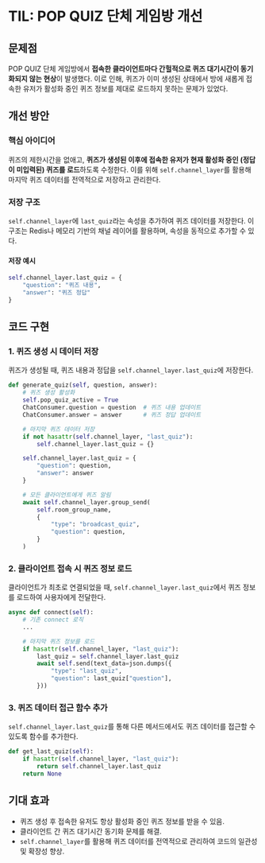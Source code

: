 # TIL: POP QUIZ 단체 게임방 개선

## 문제점
POP QUIZ 단체 게임방에서 **접속한 클라이언트마다 간헐적으로 퀴즈 대기시간이 동기화되지 않는 현상**이 발생했다. 이로 인해, 퀴즈가 이미 생성된 상태에서 방에 새롭게 접속한 유저가 활성화 중인 퀴즈 정보를 제대로 로드하지 못하는 문제가 있었다.

## 개선 방안

### 핵심 아이디어
퀴즈의 제한시간을 없애고, **퀴즈가 생성된 이후에 접속한 유저가 현재 활성화 중인 (정답이 미입력된) 퀴즈를 로드**하도록 수정한다. 이를 위해 `self.channel_layer`를 활용해 마지막 퀴즈 데이터를 전역적으로 저장하고 관리한다.

### 저장 구조
`self.channel_layer`에 `last_quiz`라는 속성을 추가하여 퀴즈 데이터를 저장한다. 이 구조는 Redis나 메모리 기반의 채널 레이어를 활용하며, 속성을 동적으로 추가할 수 있다.

#### 저장 예시
```python
self.channel_layer.last_quiz = {
    "question": "퀴즈 내용",
    "answer": "퀴즈 정답"
}
```

## 코드 구현

### 1. 퀴즈 생성 시 데이터 저장
퀴즈가 생성될 때, 퀴즈 내용과 정답을 `self.channel_layer.last_quiz`에 저장한다.

```python
def generate_quiz(self, question, answer):
    # 퀴즈 생성 활성화
    self.pop_quiz_active = True
    ChatConsumer.question = question  # 퀴즈 내용 업데이트
    ChatConsumer.answer = answer      # 퀴즈 정답 업데이트

    # 마지막 퀴즈 데이터 저장
    if not hasattr(self.channel_layer, "last_quiz"):
        self.channel_layer.last_quiz = {}

    self.channel_layer.last_quiz = {
        "question": question,
        "answer": answer
    }

    # 모든 클라이언트에게 퀴즈 알림
    await self.channel_layer.group_send(
        self.room_group_name,
        {
            "type": "broadcast_quiz",
            "question": question,
        }
    )
```

### 2. 클라이언트 접속 시 퀴즈 정보 로드
클라이언트가 최초로 연결되었을 때, `self.channel_layer.last_quiz`에서 퀴즈 정보를 로드하여 사용자에게 전달한다.

```python
async def connect(self):
    # 기존 connect 로직
    ...

    # 마지막 퀴즈 정보를 로드
    if hasattr(self.channel_layer, "last_quiz"):
        last_quiz = self.channel_layer.last_quiz
        await self.send(text_data=json.dumps({
            "type": "last_quiz",
            "question": last_quiz["question"],
        }))
```

### 3. 퀴즈 데이터 접근 함수 추가
`self.channel_layer.last_quiz`를 통해 다른 메서드에서도 퀴즈 데이터를 접근할 수 있도록 함수를 추가한다.

```python
def get_last_quiz(self):
    if hasattr(self.channel_layer, "last_quiz"):
        return self.channel_layer.last_quiz
    return None
```

## 기대 효과
- 퀴즈 생성 후 접속한 유저도 항상 활성화 중인 퀴즈 정보를 받을 수 있음.
- 클라이언트 간 퀴즈 대기시간 동기화 문제를 해결.
- `self.channel_layer`를 활용해 퀴즈 데이터를 전역적으로 관리하여 코드의 일관성 및 확장성 향상.


